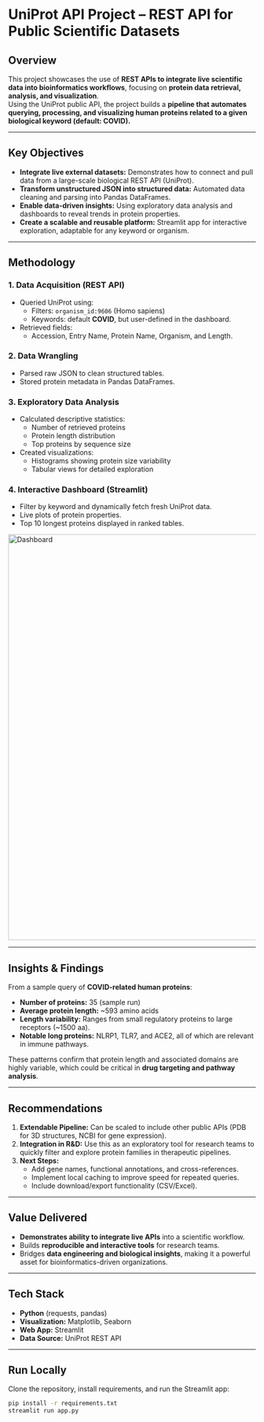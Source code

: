 # UniProt API Project – REST API for Public Scientific Datasets

## Overview
This project showcases the use of **REST APIs to integrate live scientific data into bioinformatics workflows**, focusing on **protein data retrieval, analysis, and visualization**.  
Using the UniProt public API, the project builds a **pipeline that automates querying, processing, and visualizing human proteins related to a given biological keyword (default: COVID).**

---

## Key Objectives
- **Integrate live external datasets:** Demonstrates how to connect and pull data from a large-scale biological REST API (UniProt).
- **Transform unstructured JSON into structured data:** Automated data cleaning and parsing into Pandas DataFrames.
- **Enable data-driven insights:** Using exploratory data analysis and dashboards to reveal trends in protein properties.
- **Create a scalable and reusable platform:** Streamlit app for interactive exploration, adaptable for any keyword or organism.

---

## Methodology

### 1. Data Acquisition (REST API)
- Queried UniProt using:
  - Filters: `organism_id:9606` (Homo sapiens)  
  - Keywords: default **COVID**, but user-defined in the dashboard.
- Retrieved fields:
  - Accession, Entry Name, Protein Name, Organism, and Length.

### 2. Data Wrangling
- Parsed raw JSON to clean structured tables.
- Stored protein metadata in Pandas DataFrames.

### 3. Exploratory Data Analysis
- Calculated descriptive statistics:
  - Number of retrieved proteins
  - Protein length distribution
  - Top proteins by sequence size
- Created visualizations:
  - Histograms showing protein size variability
  - Tabular views for detailed exploration

### 4. Interactive Dashboard (Streamlit)
- Filter by keyword and dynamically fetch fresh UniProt data.
- Live plots of protein properties.
- Top 10 longest proteins displayed in ranked tables.

<img width="1653" height="825" alt="Dashboard" src="https://github.com/user-attachments/assets/7d7703e2-3a97-4f6a-ae3f-7dafbb2fde0f" />

---

## Insights & Findings
From a sample query of **COVID-related human proteins**:
- **Number of proteins:** 35 (sample run)
- **Average protein length:** ~593 amino acids
- **Length variability:** Ranges from small regulatory proteins to large receptors (~1500 aa).
- **Notable long proteins:** NLRP1, TLR7, and ACE2, all of which are relevant in immune pathways.

These patterns confirm that protein length and associated domains are highly variable, which could be critical in **drug targeting and pathway analysis**.

---

## Recommendations
1. **Extendable Pipeline:** Can be scaled to include other public APIs (PDB for 3D structures, NCBI for gene expression).
2. **Integration in R&D:** Use this as an exploratory tool for research teams to quickly filter and explore protein families in therapeutic pipelines.
3. **Next Steps:**
   - Add gene names, functional annotations, and cross-references.
   - Implement local caching to improve speed for repeated queries.
   - Include download/export functionality (CSV/Excel).

---

## Value Delivered
- **Demonstrates ability to integrate live APIs** into a scientific workflow.
- Builds **reproducible and interactive tools** for research teams.
- Bridges **data engineering and biological insights**, making it a powerful asset for bioinformatics-driven organizations.

---

## Tech Stack
- **Python** (requests, pandas)
- **Visualization:** Matplotlib, Seaborn
- **Web App:** Streamlit
- **Data Source:** UniProt REST API

---

## Run Locally
Clone the repository, install requirements, and run the Streamlit app:

```bash
pip install -r requirements.txt
streamlit run app.py
